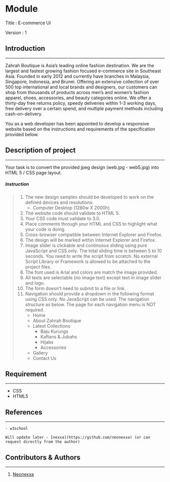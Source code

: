 # Module 

Title : E-commerce UI

Version : 1

## Introduction
---
Zahrah Boutique is Asia’s leading online fashion destination. We are the largest and fastest growing fashion focused e-commerce site in Southeast Asia. Founded in early 2012 and currently have branches in Malaysia, Singapore, Indonesia, and Brunei. Offering an extensive collection of over 500 top international and local brands and designers, our customers can shop from thousands of products across men’s and women’s fashion apparel, shoes, accessories, and beauty categories online. We offer a thirty-day free returns policy, speedy deliveries within 1-3 working days, free delivery over a certain spend, and multiple payment methods including cash-on-delivery.

You as a web developer has been appointed to develop a responsive website based on the instructions and requirements of the specification provided below.

## Description of project
---
Your task is to convert the provided jpeg design (web.jpg - web5.jpg) into HTML 5 / CSS page layout.

##### Instruction

> 1. The new design samples should be developed to work on the defined devices and resolutions:
>       - Computer Desktop (1280w X 2000h)
> 2. The website code should validate to HTML 5.
> 3. Your CSS code must validate to 3.0.
> 4. Place comments through your HTML and CSS to highlight what your code is doing.
> 5. Cross-browser compatible between Internet Explorer and Firefox.
> 6. The design will be marked within Internet Explorer and Firefox.
> 7. Image slider is clickable and continuous sliding using pure JavaScript and CSS only. The total sliding time is between 5 to 10 seconds. You need to write the script from scratch. No external Script Library or Framework is allowed to be attached to the project files.
> 8. The font used is Arial and colors are match the image provided.
> 9. All texts are selectable (no image text) except text in image slider and logo.
> 10. The form doesn't need to submit to a file or link.
> 11. Navigation should provide a dropdown in the following format using CSS only. No JavaScript can be used. The navigation structure as below. The page for each navigation menu is NOT required.
>       - Home
>       - About Zahrah Boutique
>       - Latest Collections
>           - Baju Kurungs
>           - Kaftans & Jubahs
>           - Hijabs
>           - Accessories
>       - Gallery
>       - Contact Us

## Requirement
---
- CSS
- HTML5

## References
---
```
- w3school

Will update later - [nexxa](https://github.com/neonexxa) (or can request directly from the author)
```

## Contributors & Authors
---
1. [Neonexxa](https://github.com/neonexxa)
